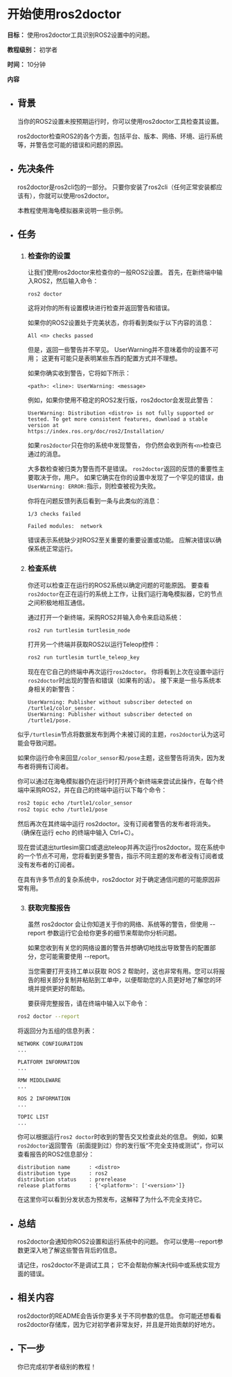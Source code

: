 # 开始使用ros2doctor



**目标：** 使用ros2doctor工具识别ROS2设置中的问题。

**教程级别：** 初学者

**时间：** 10分钟

**内容**



- ## 背景

    当你的ROS2设置未按预期运行时，你可以使用ros2doctor工具检查其设置。

    ros2doctor检查ROS2的各个方面，包括平台、版本、网络、环境、运行系统等，并警告您可能的错误和问题的原因。

- ## 先决条件

    ros2doctor是ros2cli包的一部分。 
    只要你安装了ros2cli（任何正常安装都应该有），你就可以使用ros2doctor。

    本教程使用海龟模拟器来说明一些示例。

- ## 任务

    1. ### 检查你的设置
    
        让我们使用ros2doctor来检查你的一般ROS2设置。
        首先，在新终端中输入ROS2，然后输入命令：
        
        ```
        ros2 doctor
        ```
        
        这将对你的所有设置模块进行检查并返回警告和错误。

        如果你的ROS2设置处于完美状态，你将看到类似于以下内容的消息：
        
        ```
        All <n> checks passed
        ```
        
        但是，返回一些警告并不罕见。 
        UserWarning并不意味着你的设置不可用； 
        这更有可能只是表明某些东西的配置方式并不理想。

        如果你确实收到警告，它将如下所示：
        
        ```
        <path>: <line>: UserWarning: <message>
        ```
        
        例如，如果你使用不稳定的ROS2发行版，ros2doctor会发现此警告：
        
        ```
        UserWarning: Distribution <distro> is not fully supported or tested. To get more consistent features, download a stable version at 
        https://index.ros.org/doc/ros2/Installation/
        ```
        
        如果```ros2doctor```只在你的系统中发现警告，
        你仍然会收到所有```<n>```检查已通过的消息。

        大多数检查被归类为警告而不是错误。
        ```ros2doctor```返回的反馈的重要性主要取决于你，用户。
        如果它确实在你的设置中发现了一个罕见的错误，由```UserWarning: ERROR:```指示，则检查被视为失败。
  
        你将在问题反馈列表后看到一条与此类似的消息：
  
        ```
        1/3 checks failed

        Failed modules:  network
        ```
  
        错误表示系统缺少对ROS2至关重要的重要设置或功能。
        应解决错误以确保系统正常运行。

  
  
  2. ### 检查系统

        你还可以检查正在运行的ROS2系统以确定问题的可能原因。
        要查看```ros2doctor```在正在运行的系统上工作，让我们运行海龟模拟器，它的节点之间积极地相互通信。

        通过打开一个新终端，采购ROS2并输入命令来启动系统：

        ```bash
        ros2 run turtlesim turtlesim_node
        ```

        打开另一个终端并获取ROS2以运行Teleop控件：

        ```bash
        ros2 run turtlesim turtle_teleop_key
        ```

        现在在它自己的终端中再次运行```ros2doctor```。
        你将看到上次在设置中运行```ros2doctor```时出现的警告和错误（如果有的话）。
        接下来是一些与系统本身相关的新警告：

        ```
        UserWarning: Publisher without subscriber detected on /turtle1/color_sensor.
        UserWarning: Publisher without subscriber detected on /turtle1/pose.
        ```
    
    似乎```/turtlesim```节点将数据发布到两个未被订阅的主题，```ros2doctor```认为这可能会导致问题。

    如果你运行命令来回显```/color_sensor```和```/pose```主题，这些警告将消失，因为发布者将拥有订阅者。

    你可以通过在海龟模拟器仍在运行时打开两个新终端来尝试此操作，在每个终端中采购ROS2，并在自己的终端中运行以下每个命令：
    
    ```bash
    ros2 topic echo /turtle1/color_sensor
    ros2 topic echo /turtle1/pose
    ```

    
    然后再次在其终端中运行 ros2doctor。没有订阅者警告的发布者将消失。 （确保在运行 echo 的终端中输入 Ctrl+C）。

    现在尝试退出turtlesim窗口或退出teleop并再次运行ros2doctor。现在系统中的一个节点不可用，您将看到更多警告，指示不同主题的发布者没有订阅者或没有发布者的订阅者。

    在具有许多节点的复杂系统中，ros2doctor 对于确定通信问题的可能原因非常有用。

    
    
    3. ### 获取完整报告

        虽然 ros2doctor 会让你知道关于你的网络、系统等的警告，但使用 --report 参数运行它会给你更多的细节来帮助你分析问题。

        如果您收到有关您的网络设置的警告并想确切地找出导致警告的配置部分，您可能需要使用 --report。

        当您需要打开支持工单以获取 ROS 2 帮助时，这也非常有用。您可以将报告的相关部分复制并粘贴到工单中，以便帮助您的人员更好地了解您的环境并提供更好的帮助。

        要获得完整报告，请在终端中输入以下命令：
    
    ```bash
    ros2 doctor --report
    ```
    
    将返回分为五组的信息列表：
    
    ```
    NETWORK CONFIGURATION
    ...

    PLATFORM INFORMATION
    ...

    RMW MIDDLEWARE
    ...

    ROS 2 INFORMATION
    ...

    TOPIC LIST
    ...
    ```
    
    你可以根据运行```ros2 doctor```时收到的警告交叉检查此处的信息。 
    例如，如果```ros2doctor```返回警告（前面提到过）你的发行版“不完全支持或测试”，你可以查看报告的ROS2信息部分：
    
    ```
    distribution name      : <distro>
    distribution type      : ros2
    distribution status    : prerelease
    release platforms      : {'<platform>': ['<version>']}
    ```
    
    
    在这里你可以看到分发状态为预发布，这解释了为什么不完全支持它。

    
    
- ## 总结

    ros2doctor会通知你ROS2设置和运行系统中的问题。
    你可以使用--report参数更深入地了解这些警告背后的信息。

    请记住，ros2doctor不是调试工具；
    它不会帮助你解决代码中或系统实现方面的错误。

    
    
- ## 相关内容

    ros2doctor的README会告诉你更多关于不同参数的信息。 
    你可能还想看看ros2doctor存储库，因为它对初学者非常友好，并且是开始贡献的好地方。

    
    
- ## 下一步

    你已完成初学者级别的教程！
